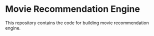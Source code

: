 # Movie Recommendation Engine

This repository contains the code for building movie recommendation engine.

